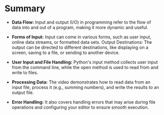 # Summary

-   **Data Flow:** Input and output (I/O) in programming refer to the flow of data into and out of a program, making it more dynamic and useful.

-   **Forms of Input:** Input can come in various forms, such as user input, online data streams, or formatted data sets.
    Output Destinations: The output can be directed to different destinations, like displaying on a screen, saving to a file, or sending to another device.

-   **User Input and File Handling:** Python's input method collects user input from the command line, while the open method is used to read from and write to files.

-   **Processing Data:** The video demonstrates how to read data from an input file, process it (e.g., summing numbers), and write the results to an output file.

-   **Error Handling:** It also covers handling errors that may arise during file operations and configuring your editor to ensure smooth execution.
